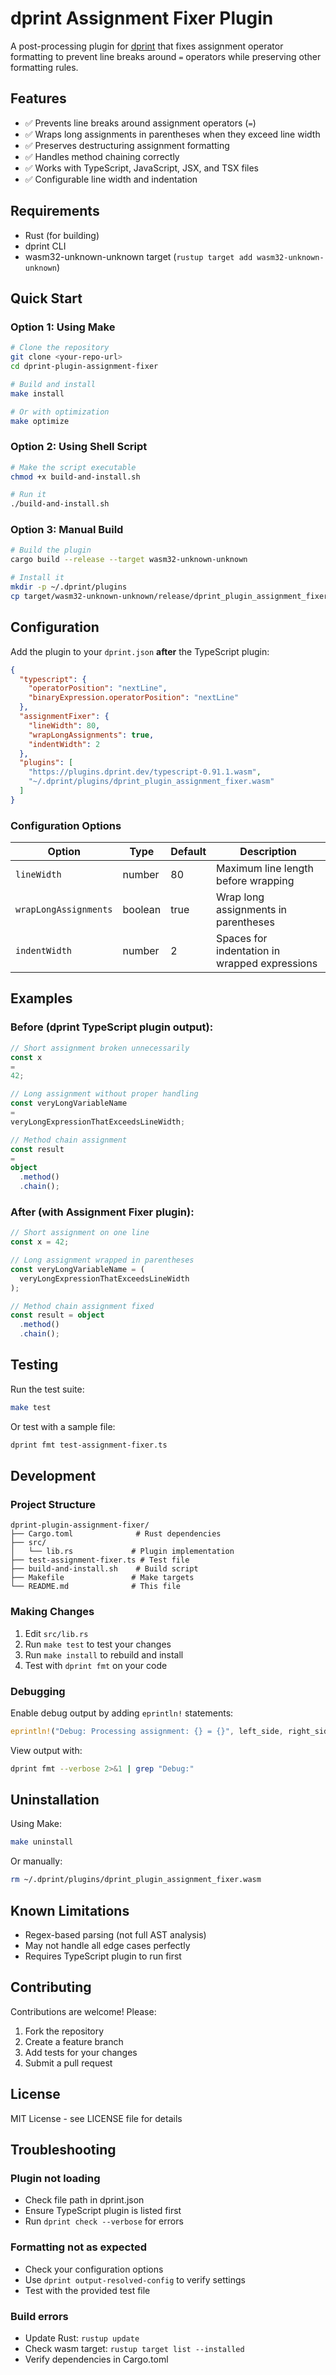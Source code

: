 # dprint Assignment Fixer Plugin

A post-processing plugin for [dprint](https://dprint.dev) that fixes assignment operator formatting to prevent line breaks around `=` operators while preserving other formatting rules.

## Features

- ✅ Prevents line breaks around assignment operators (`=`)
- ✅ Wraps long assignments in parentheses when they exceed line width
- ✅ Preserves destructuring assignment formatting
- ✅ Handles method chaining correctly
- ✅ Works with TypeScript, JavaScript, JSX, and TSX files
- ✅ Configurable line width and indentation

## Requirements

- Rust (for building)
- dprint CLI
- wasm32-unknown-unknown target (`rustup target add wasm32-unknown-unknown`)

## Quick Start

### Option 1: Using Make

```bash
# Clone the repository
git clone <your-repo-url>
cd dprint-plugin-assignment-fixer

# Build and install
make install

# Or with optimization
make optimize
```

### Option 2: Using Shell Script

```bash
# Make the script executable
chmod +x build-and-install.sh

# Run it
./build-and-install.sh
```

### Option 3: Manual Build

```bash
# Build the plugin
cargo build --release --target wasm32-unknown-unknown

# Install it
mkdir -p ~/.dprint/plugins
cp target/wasm32-unknown-unknown/release/dprint_plugin_assignment_fixer.wasm ~/.dprint/plugins/
```

## Configuration

Add the plugin to your `dprint.json` **after** the TypeScript plugin:

```json
{
  "typescript": {
    "operatorPosition": "nextLine",
    "binaryExpression.operatorPosition": "nextLine"
  },
  "assignmentFixer": {
    "lineWidth": 80,
    "wrapLongAssignments": true,
    "indentWidth": 2
  },
  "plugins": [
    "https://plugins.dprint.dev/typescript-0.91.1.wasm",
    "~/.dprint/plugins/dprint_plugin_assignment_fixer.wasm"
  ]
}
```

### Configuration Options

| Option | Type | Default | Description |
|--------|------|---------|-------------|
| `lineWidth` | number | 80 | Maximum line length before wrapping |
| `wrapLongAssignments` | boolean | true | Wrap long assignments in parentheses |
| `indentWidth` | number | 2 | Spaces for indentation in wrapped expressions |

## Examples

### Before (dprint TypeScript plugin output):
```typescript
// Short assignment broken unnecessarily
const x
=
42;

// Long assignment without proper handling
const veryLongVariableName
=
veryLongExpressionThatExceedsLineWidth;

// Method chain assignment
const result
=
object
  .method()
  .chain();
```

### After (with Assignment Fixer plugin):
```typescript
// Short assignment on one line
const x = 42;

// Long assignment wrapped in parentheses
const veryLongVariableName = (
  veryLongExpressionThatExceedsLineWidth
);

// Method chain assignment fixed
const result = object
  .method()
  .chain();
```

## Testing

Run the test suite:
```bash
make test
```

Or test with a sample file:
```bash
dprint fmt test-assignment-fixer.ts
```

## Development

### Project Structure
```
dprint-plugin-assignment-fixer/
├── Cargo.toml              # Rust dependencies
├── src/
│   └── lib.rs             # Plugin implementation
├── test-assignment-fixer.ts # Test file
├── build-and-install.sh    # Build script
├── Makefile               # Make targets
└── README.md              # This file
```

### Making Changes

1. Edit `src/lib.rs`
2. Run `make test` to test your changes
3. Run `make install` to rebuild and install
4. Test with `dprint fmt` on your code

### Debugging

Enable debug output by adding `eprintln!` statements:
```rust
eprintln!("Debug: Processing assignment: {} = {}", left_side, right_side);
```

View output with:
```bash
dprint fmt --verbose 2>&1 | grep "Debug:"
```

## Uninstallation

Using Make:
```bash
make uninstall
```

Or manually:
```bash
rm ~/.dprint/plugins/dprint_plugin_assignment_fixer.wasm
```

## Known Limitations

- Regex-based parsing (not full AST analysis)
- May not handle all edge cases perfectly
- Requires TypeScript plugin to run first

## Contributing

Contributions are welcome! Please:
1. Fork the repository
2. Create a feature branch
3. Add tests for your changes
4. Submit a pull request

## License

MIT License - see LICENSE file for details

## Troubleshooting

### Plugin not loading
- Check file path in dprint.json
- Ensure TypeScript plugin is listed first
- Run `dprint check --verbose` for errors

### Formatting not as expected
- Check your configuration options
- Use `dprint output-resolved-config` to verify settings
- Test with the provided test file

### Build errors
- Update Rust: `rustup update`
- Check wasm target: `rustup target list --installed`
- Verify dependencies in Cargo.toml
